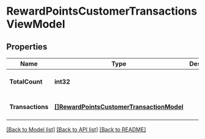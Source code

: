 # RewardPointsCustomerTransactionsViewModel

## Properties
Name | Type | Description | Notes
------------ | ------------- | ------------- | -------------
**TotalCount** | **int32** |  | [optional] [default to null]
**Transactions** | [**[]RewardPointsCustomerTransactionModel**](RewardPointsCustomerTransactionModel.md) |  | [optional] [default to null]

[[Back to Model list]](../README.md#documentation-for-models) [[Back to API list]](../README.md#documentation-for-api-endpoints) [[Back to README]](../README.md)


